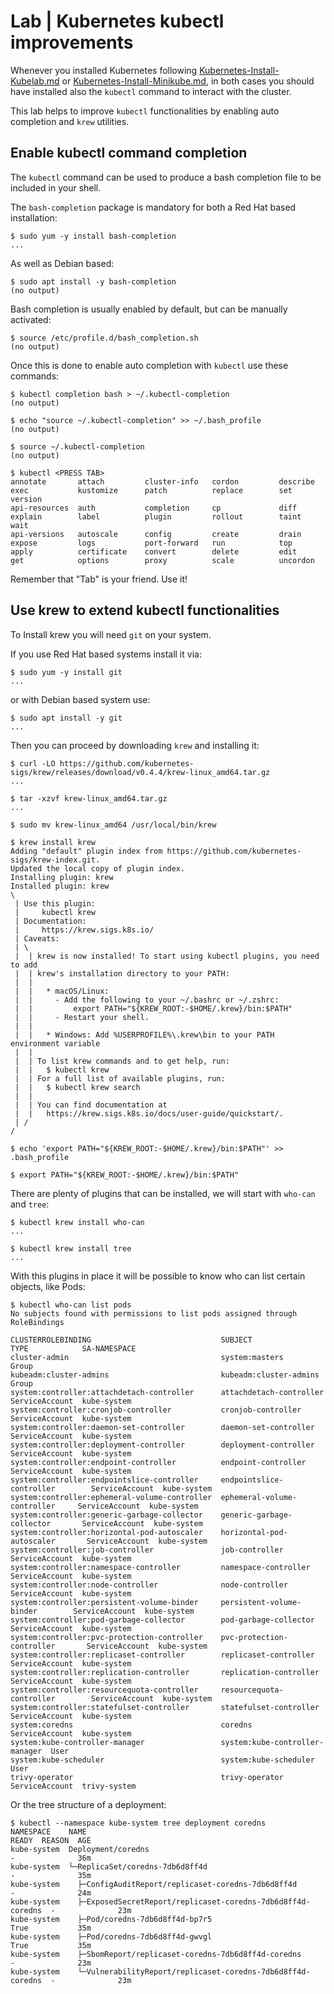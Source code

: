 # Lab | Kubernetes kubectl improvements

Whenever you installed Kubernetes following [Kubernetes-Install-Kubelab.md](Kubernetes-Install-Kubelab.md)
or [Kubernetes-Install-Minikube.md](Kubernetes-Install-Minikube.md), in both
cases you should have installed also the `kubectl` command to interact with the
cluster.

This lab helps to improve `kubectl` functionalities by enabling auto completion
and `krew` utilities.

## Enable kubectl command completion

The `kubectl` command can be used to produce a bash completion file to be
included in your shell.

The `bash-completion` package is mandatory for both a Red Hat based
installation:

```console
$ sudo yum -y install bash-completion
...
```

As well as Debian based:

```console
$ sudo apt install -y bash-completion
(no output)
```

Bash completion is usually enabled by default, but can be manually activated:

```console
$ source /etc/profile.d/bash_completion.sh
(no output)
```

Once this is done to enable auto completion with `kubectl` use these commands:

```console
$ kubectl completion bash > ~/.kubectl-completion
(no output)

$ echo "source ~/.kubectl-completion" >> ~/.bash_profile
(no output)

$ source ~/.kubectl-completion
(no output)

$ kubectl <PRESS TAB>
annotate       attach         cluster-info   cordon         describe       exec           kustomize      patch          replace        set            version
api-resources  auth           completion     cp             diff           explain        label          plugin         rollout        taint          wait
api-versions   autoscale      config         create         drain          expose         logs           port-forward   run            top
apply          certificate    convert        delete         edit           get            options        proxy          scale          uncordon
```

Remember that "Tab" is your friend. Use it!

## Use krew to extend kubectl functionalities

To Install krew you will need `git` on your system.

If you use Red Hat based systems install it via:

```console
$ sudo yum -y install git
...
```

or with Debian based system use:

```console
$ sudo apt install -y git
...
```

Then you can proceed by downloading `krew` and installing it:

```console
$ curl -LO https://github.com/kubernetes-sigs/krew/releases/download/v0.4.4/krew-linux_amd64.tar.gz
...

$ tar -xzvf krew-linux_amd64.tar.gz
...

$ sudo mv krew-linux_amd64 /usr/local/bin/krew

$ krew install krew
Adding "default" plugin index from https://github.com/kubernetes-sigs/krew-index.git.
Updated the local copy of plugin index.
Installing plugin: krew
Installed plugin: krew
\
 | Use this plugin:
 |     kubectl krew
 | Documentation:
 |     https://krew.sigs.k8s.io/
 | Caveats:
 | \
 |  | krew is now installed! To start using kubectl plugins, you need to add
 |  | krew's installation directory to your PATH:
 |  |
 |  |   * macOS/Linux:
 |  |     - Add the following to your ~/.bashrc or ~/.zshrc:
 |  |         export PATH="${KREW_ROOT:-$HOME/.krew}/bin:$PATH"
 |  |     - Restart your shell.
 |  |
 |  |   * Windows: Add %USERPROFILE%\.krew\bin to your PATH environment variable
 |  |
 |  | To list krew commands and to get help, run:
 |  |   $ kubectl krew
 |  | For a full list of available plugins, run:
 |  |   $ kubectl krew search
 |  |
 |  | You can find documentation at
 |  |   https://krew.sigs.k8s.io/docs/user-guide/quickstart/.
 | /
/

$ echo 'export PATH="${KREW_ROOT:-$HOME/.krew}/bin:$PATH"' >> .bash_profile

$ export PATH="${KREW_ROOT:-$HOME/.krew}/bin:$PATH"
```

There are plenty of plugins that can be installed, we will start with `who-can`
and `tree`:

```console
$ kubectl krew install who-can
...

$ kubectl krew install tree
...
```

With this plugins in place it will be possible to know who can list certain
objects, like Pods:

```console
$ kubectl who-can list pods
No subjects found with permissions to list pods assigned through RoleBindings

CLUSTERROLEBINDING                             SUBJECT                         TYPE            SA-NAMESPACE
cluster-admin                                  system:masters                  Group
kubeadm:cluster-admins                         kubeadm:cluster-admins          Group
system:controller:attachdetach-controller      attachdetach-controller         ServiceAccount  kube-system
system:controller:cronjob-controller           cronjob-controller              ServiceAccount  kube-system
system:controller:daemon-set-controller        daemon-set-controller           ServiceAccount  kube-system
system:controller:deployment-controller        deployment-controller           ServiceAccount  kube-system
system:controller:endpoint-controller          endpoint-controller             ServiceAccount  kube-system
system:controller:endpointslice-controller     endpointslice-controller        ServiceAccount  kube-system
system:controller:ephemeral-volume-controller  ephemeral-volume-controller     ServiceAccount  kube-system
system:controller:generic-garbage-collector    generic-garbage-collector       ServiceAccount  kube-system
system:controller:horizontal-pod-autoscaler    horizontal-pod-autoscaler       ServiceAccount  kube-system
system:controller:job-controller               job-controller                  ServiceAccount  kube-system
system:controller:namespace-controller         namespace-controller            ServiceAccount  kube-system
system:controller:node-controller              node-controller                 ServiceAccount  kube-system
system:controller:persistent-volume-binder     persistent-volume-binder        ServiceAccount  kube-system
system:controller:pod-garbage-collector        pod-garbage-collector           ServiceAccount  kube-system
system:controller:pvc-protection-controller    pvc-protection-controller       ServiceAccount  kube-system
system:controller:replicaset-controller        replicaset-controller           ServiceAccount  kube-system
system:controller:replication-controller       replication-controller          ServiceAccount  kube-system
system:controller:resourcequota-controller     resourcequota-controller        ServiceAccount  kube-system
system:controller:statefulset-controller       statefulset-controller          ServiceAccount  kube-system
system:coredns                                 coredns                         ServiceAccount  kube-system
system:kube-controller-manager                 system:kube-controller-manager  User
system:kube-scheduler                          system:kube-scheduler           User
trivy-operator                                 trivy-operator                  ServiceAccount  trivy-system
```

Or the tree structure of a deployment:

```console
$ kubectl --namespace kube-system tree deployment coredns
NAMESPACE    NAME                                                           READY  REASON  AGE
kube-system  Deployment/coredns                                             -              36m
kube-system  └─ReplicaSet/coredns-7db6d8ff4d                                -              35m
kube-system    ├─ConfigAuditReport/replicaset-coredns-7db6d8ff4d            -              24m
kube-system    ├─ExposedSecretReport/replicaset-coredns-7db6d8ff4d-coredns  -              23m
kube-system    ├─Pod/coredns-7db6d8ff4d-bp7r5                               True           35m
kube-system    ├─Pod/coredns-7db6d8ff4d-gwvgl                               True           35m
kube-system    ├─SbomReport/replicaset-coredns-7db6d8ff4d-coredns           -              23m
kube-system    └─VulnerabilityReport/replicaset-coredns-7db6d8ff4d-coredns  -              23m
```
